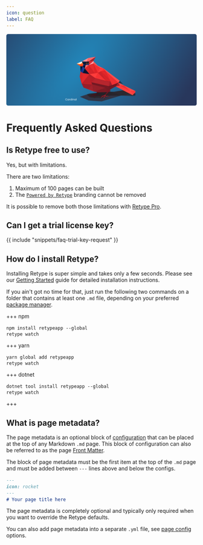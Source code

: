 ```yaml
---
icon: question
label: FAQ
---
```

![](/static/headers/header-15.png)

# Frequently Asked Questions

## Is Retype free to use?

Yes, but with limitations.

There are two limitations:

1. Maximum of 100 pages can be built
2. The [`Powered by Retype`](/configuration/project.md#poweredbyretype) branding cannot be removed

It is possible to remove both those limitations with [Retype Pro](/pro.md).

## Can I get a trial license key?

{{ include "snippets/faq-trial-key-request" }}

## How do I install Retype?

Installing Retype is super simple and takes only a few seconds. Please see our [Getting Started](/guides/getting-started.md) guide for detailed installation instructions.

If you ain't got no time for that, just run the following two commands on a folder that contains at least one `.md` file, depending on your preferred [package manager](/guides/getting-started.md#prerequisites).

+++ npm
```
npm install retypeapp --global
retype watch
```
+++ yarn
```
yarn global add retypeapp
retype watch
```
+++ dotnet
```
dotnet tool install retypeapp --global
retype watch
```
+++

## What is page metadata?

The page metadata is an optional block of [configuration](/configuration/page.md) that can be placed at the top of any Markdown `.md` page. This block of configuration can also be referred to as the page [Front Matter](https://jekyllrb.com/docs/front-matter/).

The block of page metadata must be the first item at the top of the `.md` page and must be added between `---` lines above and below the configs.

```md sample.md
---
icon: rocket
---
# Your page title here
```

The page metadata is completely optional and typically only required when you want to override the Retype defaults.

You can also add page metadata into a separate `.yml` file, see [page config](/configuration/page.md#separate-yml-file) options.

